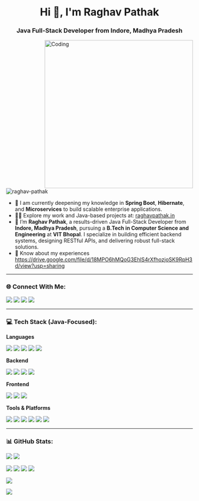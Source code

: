 <h1 align="center">Hi 👋, I'm Raghav Pathak</h1>
<h3 align="center">Java Full-Stack Developer from Indore, Madhya Pradesh</h3>
<img align="right" alt="Coding" width="400" src="https://i.postimg.cc/VNM9stvR/coder.gif">

<p align="left">
  <img src="https://komarev.com/ghpvc/?username=raghav-pathak&label=Profile%20views&color=0e75b6&style=flat" alt="raghav-pathak" />
</p>

- 🌱 I am currently deepening my knowledge in **Spring Boot**, **Hibernate**, and **Microservices** to build scalable enterprise applications.
- 👨‍💻 Explore my work and Java-based projects at: [raghavpathak.in](https://raghavpathak.in)
- 💼 I’m **Raghav Pathak**, a results-driven Java Full-Stack Developer from **Indore, Madhya Pradesh**, pursuing a **B.Tech in Computer Science and Engineering** at **VIT Bhopal**. I specialize in building efficient backend systems, designing RESTful APIs, and delivering robust full-stack solutions.
- 📄 Know about my experiences https://drive.google.com/file/d/18MPO6hMQoG3EhlS4rXfhozjoSK9RpH3d/view?usp=sharing

---

### 🌐 Connect With Me:

<p>
  <a href="https://www.linkedin.com/in/raghav-pathak/" target="_blank"><img src="https://img.shields.io/badge/LinkedIn-%230177B5?style=flat-square&logo=linkedin&logoColor=white"/></a>
  <a href="mailto:raghav@example.com"><img src="https://img.shields.io/badge/Gmail-D14836?style=flat-square&logo=gmail&logoColor=white" /></a>
  <a href="https://raghavpathak.in/"><img src="https://img.shields.io/badge/Portfolio-4CA143?style=flat-square&logo=icloud&logoColor=white" /></a>
  <a href="https://drive.google.com/"><img src="https://img.shields.io/badge/Download%20CV-EC1C24.svg?style=flat-square&logo=Adobe%20Acrobat%20Reader&logoColor=white" /></a>
</p>

---

### 💻 Tech Stack (Java-Focused):

**Languages**  
<p>
  <img src="https://skillicons.dev/icons?i=java" />
  <img src="https://skillicons.dev/icons?i=js" />
  <img src="https://skillicons.dev/icons?i=html" />
  <img src="https://skillicons.dev/icons?i=css" />
  <img src="https://skillicons.dev/icons?i=cpp" />
</p>

**Backend**  
<p>
  <img src="https://skillicons.dev/icons?i=spring" />
  <img src="https://skillicons.dev/icons?i=mysql" />
  <img src="https://skillicons.dev/icons?i=maven" />
  <img src="https://skillicons.dev/icons?i=hibernate" />
</p>

**Frontend**  
<p>
  <img src="https://skillicons.dev/icons?i=thymeleaf" />
  <img src="https://skillicons.dev/icons?i=bootstrap" />
  <img src="https://skillicons.dev/icons?i=js" />
</p>

**Tools & Platforms**  
<p>
  <img src="https://skillicons.dev/icons?i=git" />
  <img src="https://skillicons.dev/icons?i=github" />
  <img src="https://skillicons.dev/icons?i=postman" />
  <img src="https://skillicons.dev/icons?i=docker" />
  <img src="https://skillicons.dev/icons?i=linux" />
  <img src="https://skillicons.dev/icons?i=intellij" />
</p>

---

### 📊 GitHub Stats:

<p>
  <img src="https://github-readme-stats.vercel.app/api?username=raghav-pathak&show_icons=true&theme=algolia" />
  <img src="https://github-readme-streak-stats.herokuapp.com/?user=raghav-pathak&theme=algolia&card_width=500"/>
</p>

<p>
  <img src="http://github-profile-summary-cards.vercel.app/api/cards/profile-details?username=raghav-pathak&theme=algolia" />
  <img src="http://github-profile-summary-cards.vercel.app/api/cards/repos-per-language?username=raghav-pathak&theme=algolia" />
  <img src="http://github-profile-summary-cards.vercel.app/api/cards/most-commit-language?username=raghav-pathak&theme=algolia" />
  <img src="https://github-profile-summary-cards.vercel.app/api/cards/productive-time?username=raghav-pathak&theme=algolia" />
</p>

<p>
  <img src="https://github-readme-activity-graph.vercel.app/graph?username=raghav-pathak&theme=react-dark&hide_border=true&area=true" />
</p>

<p>
  <img src="https://github-profile-trophy.vercel.app/?username=raghav-pathak&theme=algolia&no-frame=true&column=8" />
</p>
